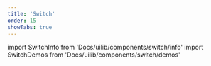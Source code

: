 ```yaml
---
title: 'Switch'
order: 15
showTabs: true
---
```


import SwitchInfo from 'Docs/uilib/components/switch/info'
import SwitchDemos from 'Docs/uilib/components/switch/demos'

<SwitchInfo />
<SwitchDemos />
